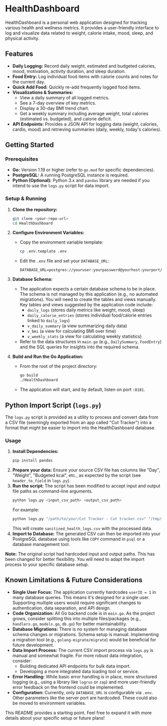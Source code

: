 # HealthDashboard

HealthDashboard is a personal web application designed for tracking various health and wellness metrics. It provides a user-friendly interface to log and visualize data related to weight, calorie intake, mood, sleep, and physical activity.

## Features

*   **Daily Logging:** Record daily weight, estimated and budgeted calories, mood, motivation, activity duration, and sleep duration.
*   **Food Entry:** Log individual food items with calorie counts and notes for the current day.
*   **Quick Add Food:** Quickly re-add frequently logged food items.
*   **Visualizations & Summaries:**
    *   View a daily summary of all logged metrics.
    *   See a 7-day overview of key metrics.
    *   Display a 30-day BMI trend chart.
    *   Get a weekly summary including average weight, total calories (estimated vs. budgeted), and calorie deficit.
*   **API Endpoints:** Provides a JSON API for logging data (weight, calories, cardio, mood) and retrieving summaries (daily, weekly, today's calories).

## Getting Started

### Prerequisites

*   **Go:** Version 1.19 or higher (refer to `go.mod` for specific dependencies).
*   **PostgreSQL:** A running PostgreSQL instance is required.
*   **Python (Optional):** Python 3.x and `pandas` library are needed if you intend to use the `logs.py` script for data import.

### Setup & Running

1.  **Clone the repository:**
    ```bash
    git clone <your-repo-url>
    cd HealthDashboard
    ```

2.  **Configure Environment Variables:**
    *   Copy the environment variable template:
        ```bash
        cp .env.template .env
        ```
    *   Edit the `.env` file and set your `DATABASE_URL`:
        ```
        DATABASE_URL=postgres://youruser:yourpassword@yourhost:yourport/yourdatabase
        ```

3.  **Database Schema:**
    *   The application expects a certain database schema to be in place. The schema is not managed by this application (e.g., no automated migrations). You will need to create the tables and views manually. Key tables and views suggested by the application code include:
        *   `daily_logs` (stores daily metrics like weight, mood, sleep)
        *   `daily_calorie_entries` (stores individual food/calorie entries linked to `daily_logs`)
        *   `v_daily_summary` (a view summarizing daily data)
        *   `v_bmi` (a view for calculating BMI over time)
        *   `v_weekly_stats` (a view for calculating weekly statistics)
    *   Refer to the data structures in `main.go` (e.g., `DailySummary`, `FoodEntry`) and the SQL queries for insights into the required schema.

4.  **Build and Run the Go Application:**
    *   From the root of the project directory:
        ```bash
        go build
        ./HealthDashboard
        ```
    *   The application will start, and by default, listen on port `:8181`.

## Python Import Script (`logs.py`)

The `logs.py` script is provided as a utility to process and convert data from a CSV file (seemingly exported from an app called "Cut Tracker") into a format that might be easier to import into the HealthDashboard database.

### Usage

1.  **Install Dependencies:**
    ```bash
    pip install pandas
    ```
2.  **Prepare your data:** Ensure your source CSV file has columns like "Day", "Weight", "Budgeted kcal", etc., as expected by the script (see `header_to_field` in `logs.py`).
3.  **Run the script:**
    The script has been modified to accept input and output file paths as command-line arguments.
    ```bash
    python logs.py <input_csv_path> <output_csv_path>
    ```
    For example:
    ```bash
    python logs.py "/path/to/your/Cut Tracker - Cut tracker.csv" "/tmp/sanitized_health_logs.csv"
    ```
    This will create `sanitized_health_logs.csv` with the processed data.
4.  **Import to Database:** The generated CSV can then be imported into your PostgreSQL database using tools like `COPY` command in `psql` or a database management tool.

**Note:** The original script had hardcoded input and output paths. This has been changed for better flexibility. You will need to adapt the import process to your specific database setup.

## Known Limitations & Future Considerations

*   **Single User Focus:** The application currently hardcodes `userID = 1` in many database queries. This means it's designed for a single user. Supporting multiple users would require significant changes to authentication, data separation, and API design.
*   **Code Organization:** All Go backend code is in `main.go`. As the project grows, consider splitting this into multiple files/packages (e.g., `handlers.go`, `models.go`, `db.go`) for better maintainability.
*   **Database Migrations:** There is no system for managing database schema changes or migrations. Schema setup is manual. Implementing a migration tool (e.g., `golang-migrate/migrate`) would be beneficial for future development.
*   **Data Import Process:** The current CSV import process via `logs.py` is manual and somewhat fragile. For more robust data integration, consider:
    *   Building dedicated API endpoints for bulk data import.
    *   Developing a more integrated data loading tool or service.
*   **Error Handling:** While basic error handling is in place, more structured logging (e.g., using a library like `logrus` or `zap`) and more user-friendly error feedback on the frontend could be implemented.
*   **Configuration:** Currently, only `DATABASE_URL` is configurable via `.env`. Other parameters like the server port are hardcoded. These could also be moved to environment variables.

This README provides a starting point. Feel free to expand it with more details about your specific setup or future plans!
